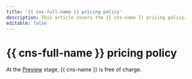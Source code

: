 ```yaml
---
title: '{{ cns-full-name }} pricing policy'
description: This article covers the {{ cns-name }} pricing policy.
editable: false
---
```


# {{ cns-full-name }} pricing policy

At the [Preview](../overview/concepts/launch-stages.md) stage, {{ cns-name }} is free of charge.
